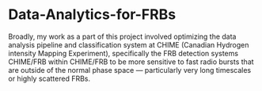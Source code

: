 # Data-Analytics-for-FRBs

Broadly, my work as a part of this project involved optimizing the data analysis pipeline and classification system at CHIME (Canadian Hydrogen intensity Mapping Experiment), specifically the FRB detection systems CHIME/FRB within CHIME/FRB to be more sensitive to fast radio bursts that are outside of the normal phase space — particularly very long timescales or highly scattered FRBs. 
